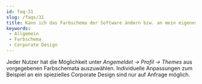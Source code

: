 ```yaml
---
id: faq-31
slug: /faqs/31
title: Kann ich das Farbschema der Software ändern bzw. an mein eigenes Corporate Design anpassen
keywords:
 - Allgemein
 - Farbschema
 - Corporate Design
---
```

Jeder Nutzer hat die Möglichkeit unter *Angemeldet -> Profil -> Themes* aus vorgegebenen Farbschemata auszuwählen. Individuelle Anpassungen zum Beispiel an ein spiezielles Corporate Design sind nur auf Anfrage möglich. 